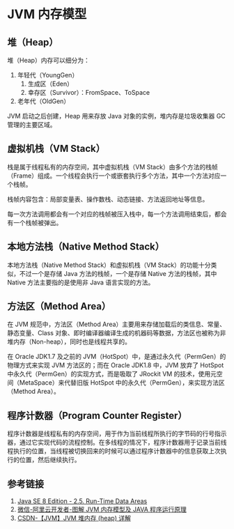 # JVM 内存模型


## 堆（Heap）

堆（Heap）内存可以细分为：
1. 年轻代（YoungGen）
	1. 生成区（Eden）
	2. 幸存区（Survivor）：FromSpace、ToSpace
2. 老年代（OldGen）

JVM 启动之后创建，Heap 用来存放 Java 对象的实例，堆内存是垃圾收集器 GC 管理的主要区域。

## 虚拟机栈（VM Stack）

栈是属于线程私有的内存空间，其中虚拟机栈（VM Stack）由多个方法的栈帧（Frame）组成。一个线程会执行一个或嵌套执行多个方法，其中一个方法对应一个栈帧。

栈帧内容包含：局部变量表、操作数栈、动态链接、方法返回地址等信息。

每一次方法调用都会有一个对应的栈帧被压入栈中，每一个方法调用结束后，都会有一个栈帧被弹出。

## 本地方法栈（Native Method Stack）

本地方法栈（Native Method Stack）和虚拟机栈（VM Stack）的功能十分类似，不过一个是存储 Java 方法的栈帧，一个是存储 Native 方法的栈帧，其中 Native 方法主要指的是使用非 Java 语言实现的方法。

## 方法区（Method Area）

在 JVM 规范中，方法区（Method Area）主要用来存储加载后的类信息、常量、静态变量、Class 对象、即时编译器编译生成的机器码等数据，方法区也被称为非堆内存（Non-heap），同时也是线程共享的。

在 Oracle JDK1.7 及之前的 JVM（HotSpot）中，是通过永久代（PermGen）的物理方式来实现 JVM 方法区的；而在 Oracle JDK1.8 中，JVM 放弃了 HotSpot 中永久代（PermGen）的实现方式，而是吸取了 JRockit VM 的技术，使用元空间（MetaSpace）来代替旧版 HotSpot 中的永久代（PermGen），来实现方法区（Method Area）。

## 程序计数器（Program Counter Register）

程序计数器是线程私有的内存空间，用于作为当前线程所执行的字节码的行号指示器，通过它实现代码的流程控制。在多线程的情况下，程序计数器用于记录当前线程执行的位置，当线程被切换回来的时候可以通过程序计数器中的信息获取上次执行的位置，然后继续执行。

## 参考链接
1. [Java SE 8 Edition - 2.5. Run-Time Data Areas](https://docs.oracle.com/javase/specs/jvms/se8/html/jvms-2.html#jvms-2.5)
2. [微信-阿里云开发者-图解 JVM 内存模型及 JAVA 程序运行原理](https://mp.weixin.qq.com/s/lxdePdWP5UFzA06ceuVUfQ)
3. [CSDN-【JVM】JVM 堆内存 (heap) 详解](https://blog.csdn.net/u011397981/article/details/130714618)